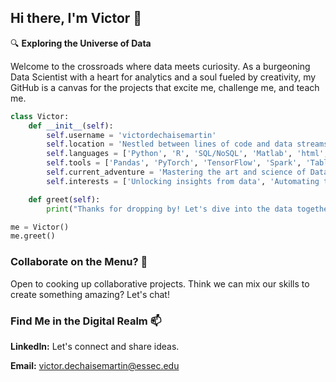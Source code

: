 ## Hi there, I'm Victor 👋

🔍 **Exploring the Universe of Data**

Welcome to the crossroads where data meets curiosity. As a burgeoning Data Scientist with a heart for analytics and a soul fueled by creativity, my GitHub is a canvas for the projects that excite me, challenge me, and teach me.

```python
class Victor:
    def __init__(self):
        self.username = 'victordechaisemartin'
        self.location = 'Nestled between lines of code and data streams'
        self.languages = ['Python', 'R', 'SQL/NoSQL', 'Matlab', 'html', 'css', 'Java']
        self.tools = ['Pandas', 'PyTorch', 'TensorFlow', 'Spark', 'Tableau', 'MongoDB']
        self.current_adventure = 'Mastering the art and science of Data Analytics at ESSEC & Centrale Supélec'
        self.interests = ['Unlocking insights from data', 'Automating the mundane', 'Creating music']

    def greet(self):
        print("Thanks for dropping by! Let's dive into the data together.")

me = Victor()
me.greet()
```

### Collaborate on the Menu? 👯
Open to cooking up collaborative projects. Think we can mix our skills to create something amazing? Let's chat!

### Find Me in the Digital Realm 📫
**LinkedIn:** Let's connect and share ideas.

**Email:** victor.dechaisemartin@essec.edu
